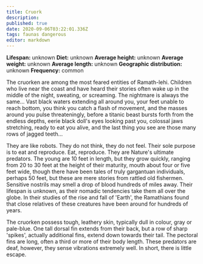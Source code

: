 ```yaml
---
title: Cruork
description: 
published: true
date: 2020-09-06T03:22:01.336Z
tags: faunas dangerous
editor: markdown
---
```

<!-- infobox starts -->
**Lifespan:** unknown
**Diet:** unknown
**Average height:** unknown
**Average weight:** unknown
**Average length:** unknown
**Geographic distribution:** unknown
**Frequency:** common
<!-- infobox ends -->

The cruorken are among the most feared entities of Ramath-lehi. Children who live near the coast and have heard their stories often wake up in the middle of the night, sweating, or screaming. The nightmare is always the same... Vast black waters extending all around you, your feet unable to reach bottom, you think you catch a flash of movement, and the masses around you pulse threateningly, before a titanic beast bursts forth from the endless depths, eerie black doll's eyes looking past you, colossal jaws stretching, ready to eat you alive, and the last thing you see are those many rows of jagged teeth...

They are like robots. They do not think, they do not feel. Their sole purpose is to eat and reproduce. Eat, reproduce. They are Nature's ultimate predators. The young are 10 feet in length, but they grow quickly, ranging from 20 to 30 feet at the height of their maturity, mouth about four or five feet wide, though there have been tales of truly gargantuan individuals, perhaps 50 feet, but these are mere stories from rattled old fishermen. Sensitive nostrils may smell a drop of blood hundreds of miles away. Their lifespan is unknown, as their nomadic tendencies take them all over the globe. In their studies of the rise and fall of 'Earth', the Ramathians found that close relatives of these creatures have been around for hundreds of years.

The cruorken possess tough, leathery skin, typically dull in colour, gray or pale-blue. One tall dorsal fin extends from their back, but a row of sharp 'spikes', actually additional fins, extend down towards their tail. The pectoral fins are long, often a third or more of their body length. These predators are deaf, however, they sense vibrations extremely well. In short, there is little escape.